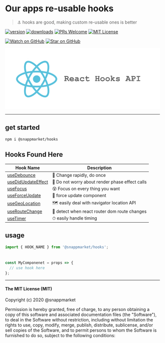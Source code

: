# Our apps re-usable hooks
> ⚓ hooks are good, making custom re-usable ones is better

[![version](https://img.shields.io/npm/v/@snappmarket/use-did-update-effect.svg?style=flat-square)](https://www.npmjs.com/package/@snappmarket/use-did-update-effect)
[![downloads](https://img.shields.io/npm/dm/@snappmarket/use-did-update-effect.svg?style=flat-square)](http://www.npmtrends.com/@snappmarket/use-did-update-effect)
[![PRs Welcome](https://img.shields.io/badge/PRs-welcome-brightgreen.svg?style=flat-square)](http://makeapullrequest.com)
[![MIT License](https://img.shields.io/npm/l/@snappmarket/use-did-update-effect.svg?style=flat-square)](https://github.com/snappmarket/react-hooks/tree/master/packages/useDidUpdateEffect/blob/master/LICENSE.md)

[![Watch on GitHub](https://img.shields.io/github/watchers/snappmarket/react-hooks.svg?style=social)](https://github.com/snappmarket/react-hooks/watchers)
[![Star on GitHub](https://img.shields.io/github/stars/snappmarket/react-hooks.svg?style=social)](https://github.com/snappmarket/react-hooks/stargazers)

<p align="center">
    <img src="./logo.png" alt="react hooks" />
</p>

----

## get started 
```bash 
npm i @snappmarket/hooks
```


## Hooks Found Here

| Hook Name                                         |  Description                                                     |
| ------------------------------------------------- | ---------------------------------------------------------------- |
| [useDebounce](https://github.com/snappmarket/react-hooks/tree/master/packages/hooks/packages/useDebounce)      | 🔂 Change rapidly, do once                                       |
| [useDidUpdateEffect](https://github.com/snappmarket/react-hooks/tree/master/packages/hooks/packages/useDidUpdateEffect) | 🧵 Do not worry about render phase effect calls                 |
| [useFocus](https://github.com/snappmarket/react-hooks/tree/master/packages/hooks/packages/useFocus)                     | 😵 Focus on every thing you want                                 |
| [useForceUpdate](https://github.com/snappmarket/react-hooks/tree/master/packages/hooks/packages/useForceUpdate)         | 👿 force update component                                        |
| [useGeoLocation](https://github.com/snappmarket/react-hooks/tree/master/packages/hooks/packages/useGeoLocation)         | 🗺 easily deal with navigator location API                      |
| [useRouteChange](https://github.com/snappmarket/react-hooks/tree/master/packages/hooks/packages/useRouteChange)         | 🏹 detect when react router dom route changes                    |
| [useTimer](https://github.com/snappmarket/react-hooks/tree/master/packages/hooks/packages/useTimer)                     | ⏱ easily handle timing                                          |


## usage 
```javascript
import { HOOK_NAME } from '@snappmarket/hooks';


const MyComponenet = props => {
  // use hook here
};
```

---
#### The MIT License (MIT)

Copyright (c) 2020 @snappmarket

Permission is hereby granted, free of charge, to any person obtaining a copy
of this software and associated documentation files (the "Software"), to deal
in the Software without restriction, including without limitation the rights
to use, copy, modify, merge, publish, distribute, sublicense, and/or sell
copies of the Software, and to permit persons to whom the Software is
furnished to do so, subject to the following conditions:

